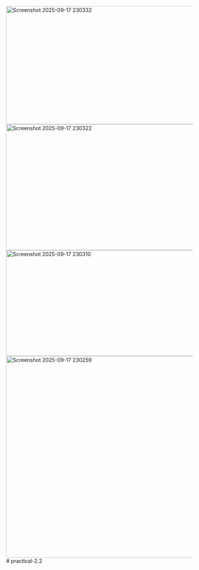 <img width="820" height="318" alt="Screenshot 2025-09-17 230332" src="https://github.com/user-attachments/assets/84b0d744-6722-43d5-9577-1261151a4b81" />
<img width="908" height="339" alt="Screenshot 2025-09-17 230322" src="https://github.com/user-attachments/assets/7e98d6b7-a6d7-4dea-a6de-c0d824daf184" />
<img width="838" height="285" alt="Screenshot 2025-09-17 230310" src="https://github.com/user-attachments/assets/cf3a87eb-4921-4db4-9947-ef2fa280cc0f" />
<img width="1156" height="543" alt="Screenshot 2025-09-17 230259" src="https://github.com/user-attachments/assets/64494e75-579b-44ac-bfde-65f3757e1976" />
# practical-2.2
